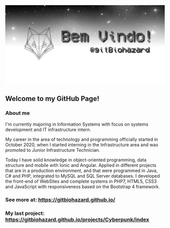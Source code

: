 
<img src="readme.png">

## Welcome to my GitHub Page!

### About me
I'm currently majoring in Information Systems with focus on systems development and IT infrastructure intern.

My career in the area of technology and programming officially started in October 2020, when I started interning in the Infrastructure area and was promoted to Junior Infrastructure Technician.

Today I have solid knowledge in object-oriented programming, data structure and mobile with Ionic and Angular. Applied in different projects that are in a production environment, and that were programmed in Java, C# and PHP, integrated to MySQL and SQL Server databases. I developed the front-end of WebSites and complete systems in PHP7, HTML5, CSS3 and JavaScript with responsiveness based on the Bootstrap 4 framework.

### See more at: https://gitbiohazard.github.io/
### My last project: https://gitbiohazard.github.io/projects/Cyberpunk/index
